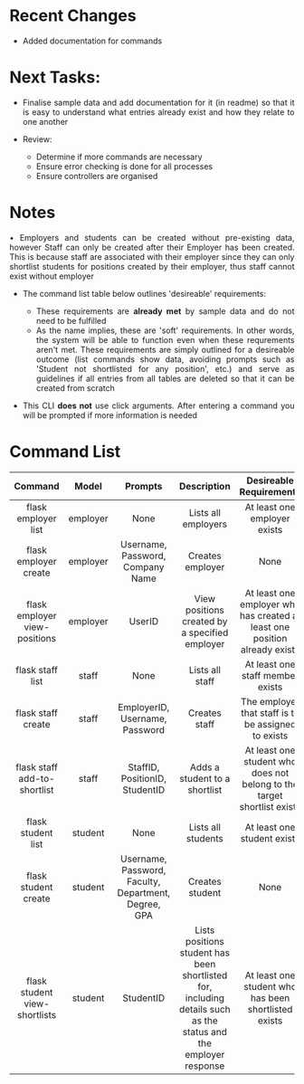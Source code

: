 <div align=justify>

# Recent Changes

- Added documentation for commands

# Next Tasks:

- Finalise sample data and add documentation for it (in readme) so that it is easy to understand what entries already exist and how they relate to one another

- Review:
    - Determine if more commands are necessary
    - Ensure error checking is done for all processes
    - Ensure controllers are organised

# Notes
• Employers and students can be created without pre-existing data, however Staff can only be created after their Employer has been created. This is because staff are associated with their employer since they can only shortlist students for positions created by their employer, thus staff cannot exist without employer

- The command list table below outlines 'desireable' requirements:
    - These requirements are **already met** by sample data and do not need to be fulfilled
    - As the name implies, these are 'soft' requirements. In other words, the system will be able to function even when these requrements aren't met. These requirements are simply outlined for a desireable outcome (list commands show data, avoiding prompts such as 'Student not shortlisted for any position', etc.) and serve as guidelines if all entries from all tables are deleted so that it can be created from scratch

- This CLI **does not** use click arguments. After entering a command you will be prompted if more information is needed
</div>

# Command List

| Command  | Model | Prompts | Description | Desireable Requirements |
| :---: | :---: | :---: | :---: | :---: |
| flask employer list | employer | None | Lists all employers | At least one employer exists |
| flask employer create | employer | Username, Password, Company Name | Creates employer | None |
| flask employer view-positions | employer | UserID |View positions created by a specified employer | At least one employer who has created at least one position already exists |
| flask staff list | staff | None | Lists all staff | At least one staff member exists |
| flask staff create | staff | EmployerID, Username, Password | Creates staff | The employer that staff is to be assigned to exists |
| flask staff add-to-shortlist | staff | StaffID, PositionID, StudentID | Adds a student to a shortlist | At least one student who does not belong to the target shortlist exists |
| flask student list | student | None | Lists all students | At least one student exists |
| flask student create | student | Username, Password, Faculty, Department, Degree, GPA | Creates student | None |
| flask student view-shortlists | student | StudentID | Lists positions student has been shortlisted for, including details such as the status and the employer response | At least one student who has been shortlisted exists |
